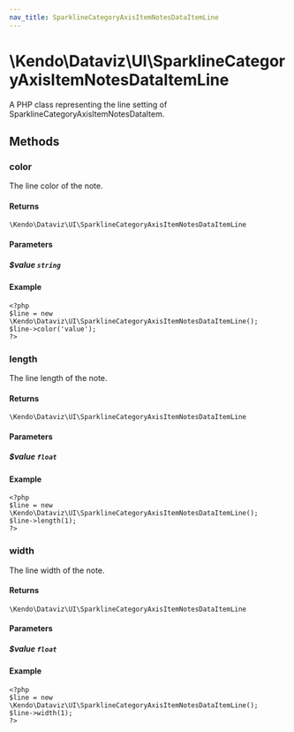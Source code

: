 ```yaml
---
nav_title: SparklineCategoryAxisItemNotesDataItemLine
---
```


# \Kendo\Dataviz\UI\SparklineCategoryAxisItemNotesDataItemLine

A PHP class representing the line setting of SparklineCategoryAxisItemNotesDataItem.


## Methods

### color
The line color of the note.

#### Returns
`\Kendo\Dataviz\UI\SparklineCategoryAxisItemNotesDataItemLine`

#### Parameters

##### $value `string`



#### Example 
    <?php
    $line = new \Kendo\Dataviz\UI\SparklineCategoryAxisItemNotesDataItemLine();
    $line->color('value');
    ?>

### length
The line length of the note.

#### Returns
`\Kendo\Dataviz\UI\SparklineCategoryAxisItemNotesDataItemLine`

#### Parameters

##### $value `float`



#### Example 
    <?php
    $line = new \Kendo\Dataviz\UI\SparklineCategoryAxisItemNotesDataItemLine();
    $line->length(1);
    ?>

### width
The line width of the note.

#### Returns
`\Kendo\Dataviz\UI\SparklineCategoryAxisItemNotesDataItemLine`

#### Parameters

##### $value `float`



#### Example 
    <?php
    $line = new \Kendo\Dataviz\UI\SparklineCategoryAxisItemNotesDataItemLine();
    $line->width(1);
    ?>

